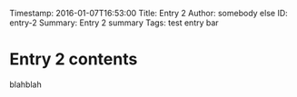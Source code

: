 Timestamp: 2016-01-07T16:53:00
Title: Entry 2
Author: somebody else
ID: entry-2
Summary: Entry 2 summary
Tags: test
      entry
      bar

# Entry 2 contents
blahblah